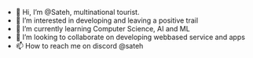 - 👋 Hi, I’m @Sateh, multinational tourist.
- 👀 I’m interested in developing and leaving a positive trail
- 🌱 I’m currently learning Computer Science, AI and ML
- 💞️ I’m looking to collaborate on developing webbased service and apps
- 📫 How to reach me on discord @sateh

<!---
Still building my repository, i will update info step by step along the way.
--->

